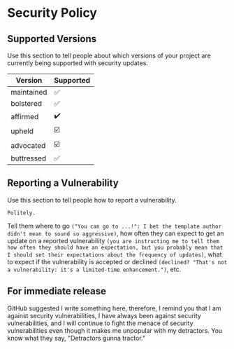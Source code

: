 # Security Policy

## Supported Versions

Use this section to tell people about which versions of your project are
currently being supported with security updates.

| Version | Supported          |
| ------- | ------------------ |
| maintained | :white_check_mark: |
|bolstered| ✅ |
|affirmed| ✔️ |
|upheld| ☑️ |
|advocated| ☑️ |
|buttressed| :white_check_mark: |


## Reporting a Vulnerability

Use this section to tell people how to report a vulnerability.

`Politely.`

Tell them where to go `("You can go to ...!": I bet the template author didn't mean to sound so aggressive)`, how often they can expect to get an update on a
reported vulnerability `(you are instructing me to tell them how often they should have an expectation, but you probably mean that I should set their expectations about the frequency of updates)`, what to expect if the vulnerability is accepted or
declined `(declined? "That's not a vulnerability: it's a limited-time enhancement.")`, etc. 

## For immediate release

GitHub suggested I write something here, therefore, I remind you that I am against security vulnerabilities, I have always been against security vulnerabilities, and I will 
continue to fight the menace of security vulnerabilities even though it makes me unpopular with my detractors. You know what they say, "Detractors gunna tractor."
